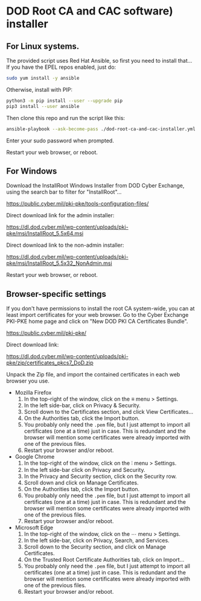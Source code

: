 # DOD Root CA and CAC software) installer

## For Linux systems.

The provided script uses Red Hat Ansible, so first you need to install that...
If you have the EPEL repos enabled, just do:
``` bash
sudo yum install -y ansible
```
Otherwise, install with PIP:
``` bash
python3 -m pip install --user --upgrade pip
pip3 install --user ansible
```

Then clone this repo and run the script like this:
``` bash
ansible-playbook --ask-become-pass ./dod-root-ca-and-cac-installer.yml
```

Enter your sudo password when prompted.

Restart your web browser, or reboot.



## For Windows

Download the InstallRoot Windows Installer from DOD Cyber Exchange, using the search bar to filter for "InstallRoot"...

<https://public.cyber.mil/pki-pke/tools-configuration-files/>

Direct download link for the admin installer:

<https://dl.dod.cyber.mil/wp-content/uploads/pki-pke/msi/InstallRoot_5.5x64.msi>

Direct download link to the non-admin installer:

<https://dl.dod.cyber.mil/wp-content/uploads/pki-pke/msi/InstallRoot_5.5x32_NonAdmin.msi>

Restart your web browser, or reboot.



## Browser-specific settings

If you don't have permissions to install the root CA system-wide, you can at least import certificates for your web browser.
Go to the Cyber Exchange PKI-PKE home page and click on "New DOD PKI CA Certificates Bundle".

<https://public.cyber.mil/pki-pke/>

Direct download link:

<https://dl.dod.cyber.mil/wp-content/uploads/pki-pke/zip/certificates_pkcs7_DoD.zip>

Unpack the Zip file, and import the contained certificates in each web browser you use.

- Mozilla Firefox
    1. In the top-right of the window, click on the ≡ menu > Settings.
    1. In the left side-bar, click on Privacy & Security.
    1. Scroll down to the Certificates section, and click View Certificates...
    1. On the Authorities tab, click the Import button.
    1. You probably only need the `.pem` file, but I just attempt to import all certificates (one at a time) just in case.
       This is redundant and the browser will mention some certificates were already imported with one of the previous files.
    1. Restart your browser and/or reboot.
- Google Chrome
    1. In the top-right of the window, click on the ⫶ menu > Settings.
    1. In the left side-bar click on Privacy and Security.
    1. In the Privacy and Security section, click on the Security row.
    1. Scroll down and click on Manage Certificates.
    1. On the Authorities tab, click the Import button.
    1. You probably only need the `.pem` file, but I just attempt to import all certificates (one at a time) just in case.
       This is redundant and the browser will mention some certificates were already imported with one of the previous files.
    1. Restart your browser and/or reboot.
- Microsoft Edge
    1. In the top-right of the window, click on the ⋯ menu > Settings.
    1. In the left side-bar, click on Privacy, Search, and Services.
    1. Scroll down to the Security section, and click on Manage Certificates.
    1. On the Trusted Root Certificate Authorities tab, click on Import...
    1. You probably only need the `.pem` file, but I just attempt to import all certificates (one at a time) just in case.
       This is redundant and the browser will mention some certificates were already imported with one of the previous files.
    1. Restart your browser and/or reboot.
